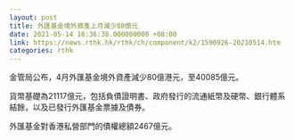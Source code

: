 ```yaml
---
layout: post
title: 外匯基金境外資產上月減少80億元
date: 2021-05-14 16:36:38.000000000 +08:00
link: https://news.rthk.hk/rthk/ch/component/k2/1590926-20210514.htm
categories: rthk
---
```


金管局公布，4月外匯基金境外資產減少80億港元，至40085億元。

貨幣基礎為21117億元，包括負債證明書、政府發行的流通紙幣及硬幣、銀行體系結餘，以及已發行外匯基金票據及債券。

外匯基金對香港私營部門的債權總額2467億元。
